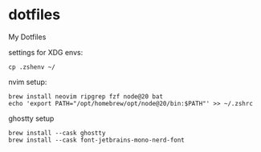 # dotfiles
My Dotfiles

settings for XDG envs:
```shell
cp .zshenv ~/
```

nvim setup:
```shell
brew install neovim ripgrep fzf node@20 bat
echo 'export PATH="/opt/homebrew/opt/node@20/bin:$PATH"' >> ~/.zshrc
```
ghostty setup
```shell
brew install --cask ghostty
brew install --cask font-jetbrains-mono-nerd-font
```
